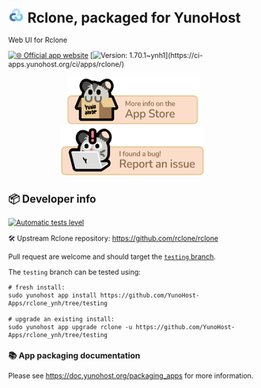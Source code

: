 <!--
N.B.: This README was automatically generated by <https://github.com/YunoHost/apps_tools/blob/main/readme_generator>
It shall NOT be edited by hand.
-->

<h1>
  <img src="https://raw.githubusercontent.com/YunoHost/apps/main/logos/rclone.png" width="32px" alt="Logo of Rclone">
  Rclone, packaged for YunoHost
</h1>

Web UI for Rclone

[![🌐 Official app website](https://img.shields.io/badge/Official_app_website-darkgreen?style=for-the-badge)](https://rclone.org/)
[![Version: 1.70.1~ynh1](https://img.shields.io/badge/Version-1.70.1~ynh1-rgba(0,150,0,1)?style=for-the-badge)](https://ci-apps.yunohost.org/ci/apps/rclone/)

<div align="center">
<a href="https://apps.yunohost.org/app/rclone"><img height="100px" src="https://github.com/YunoHost/yunohost-artwork/raw/refs/heads/main/badges/neopossum-badges/badge_more_info_on_the_appstore.svg"/></a>
<a href="https://github.com/YunoHost-Apps/rclone_ynh/issues"><img height="100px" src="https://github.com/YunoHost/yunohost-artwork/raw/refs/heads/main/badges/neopossum-badges/badge_report_an_issue.svg"/></a>
</div>

## 📦 Developer info

[![Automatic tests level](https://apps.yunohost.org/badge/cilevel/rclone)](https://ci-apps.yunohost.org/ci/apps/rclone/)

🛠️ Upstream Rclone repository: <https://github.com/rclone/rclone>

Pull request are welcome and should target the [`testing` branch](https://github.com/YunoHost-Apps/rclone_ynh/tree/testing).

The `testing` branch can be tested using:
```
# fresh install:
sudo yunohost app install https://github.com/YunoHost-Apps/rclone_ynh/tree/testing

# upgrade an existing install:
sudo yunohost app upgrade rclone -u https://github.com/YunoHost-Apps/rclone_ynh/tree/testing
```

### 📚 App packaging documentation

Please see <https://doc.yunohost.org/packaging_apps> for more information.